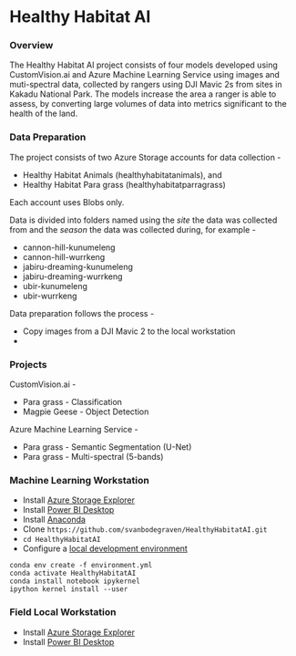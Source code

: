 # Healthy Habitat AI

### Overview
The Healthy Habitat AI project consists of four models developed using CustomVision.ai and Azure Machine Learning Service using images and muti-spectral data, collected by rangers using DJI Mavic 2s from sites in Kakadu National Park. The models increase the area a ranger is able to assess, by converting large volumes of data into metrics significant to the health of the land.

### Data Preparation
The project consists of two Azure Storage accounts for data collection -
* Healthy Habitat Animals (healthyhabitatanimals), and
* Healthy Habitat Para grass (healthyhabitatparragrass)

Each account uses Blobs only.

Data is divided into folders named using the *site* the data was collected from and the *season* the data was collected during, for example -

* cannon-hill-kunumeleng
* cannon-hill-wurrkeng
* jabiru-dreaming-kunumeleng
* jabiru-dreaming-wurrkeng
* ubir-kunumeleng
* ubir-wurrkeng

Data preparation follows the process -

* Copy images from a DJI Mavic 2 to the local workstation
* 


### Projects

CustomVision.ai -
* Para grass - Classification
* Magpie Geese - Object Detection

Azure Machine Learning Service -
* Para grass - Semantic Segmentation (U-Net)
* Para grass - Multi-spectral (5-bands)

### Machine Learning Workstation
* Install [Azure Storage Explorer](https://azure.microsoft.com/en-us/features/storage-explorer/)
* Install [Power BI Desktop](https://powerbi.microsoft.com/en-us/desktop/)
* Install [Anaconda](https://docs.anaconda.com/anaconda/install/)
* Clone `https://github.com/svanbodegraven/HealthyHabitatAI.git`
* `cd HealthyHabitatAI`
* Configure a [local development environment](https://docs.microsoft.com/en-us/azure/machine-learning/service/how-to-configure-environment#local)

```
conda env create -f environment.yml
conda activate HealthyHabitatAI
conda install notebook ipykernel
ipython kernel install --user
```

### Field  Local Workstation
* Install [Azure Storage Explorer](https://azure.microsoft.com/en-us/features/storage-explorer/)
* Install [Power BI Desktop](https://powerbi.microsoft.com/en-us/desktop/)